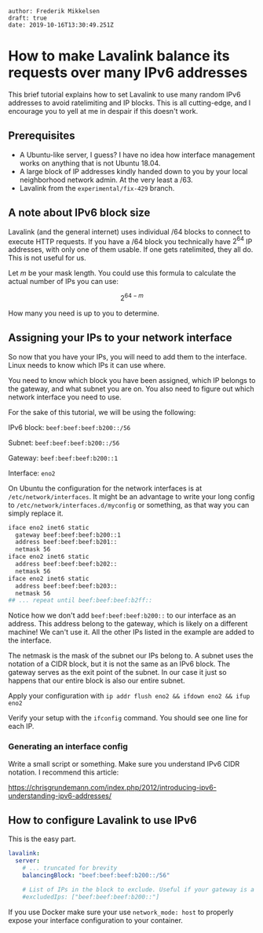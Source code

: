 ```properties
author: Frederik Mikkelsen
draft: true
date: 2019-10-16T13:30:49.251Z
```

# How to make Lavalink balance its requests over many IPv6 addresses

This brief tutorial explains how to set Lavalink to use many random IPv6 addresses to avoid ratelimiting and IP blocks. This is all cutting-edge, and I encourage you to yell at me in despair if this doesn't work.

## Prerequisites

* A Ubuntu-like server, I guess? I have no idea how interface management works on anything that is not Ubuntu 18.04.
* A large block of IP addresses kindly handed down to you by your local neighborhood network admin. At the very least a /63.
* Lavalink from the `experimental/fix-429` branch. 

## A note about IPv6 block size

Lavalink (and the general internet) uses individual /64 blocks to connect to execute HTTP requests. If you have a /64 block you technically have $2^{64}$ IP addresses, with only one of them usable. If one gets ratelimited, they all do. This is not useful for us.

Let $m$ be your mask length. You could use this formula to calculate the actual number of IPs you can use:

$$
2^{64-m}
$$

How many you need is up to you to determine.

## Assigning your IPs to your network interface

So now that you have your IPs, you will need to add them to the interface. Linux needs to know which IPs it can use where.

You need to know which block you have been assigned, which IP belongs to the gateway, and what subnet you are on. You also need to figure out which network interface you need to use.

For the sake of this tutorial, we will be using the following:

IPv6 block: `beef:beef:beef:b200::/56`

Subnet: `beef:beef:beef:b200::/56`

Gateway: `beef:beef:beef:b200::1`

Interface: `eno2`

On Ubuntu the configuration for the network interfaces is at `/etc/network/interfaces`. It might be an advantage to write your long config to `/etc/network/interfaces.d/myconfig` or something, as that way you can simply replace it.

```bash
iface eno2 inet6 static
  gateway beef:beef:beef:b200::1
  address beef:beef:beef:b201:: 
  netmask 56
iface eno2 inet6 static
  address beef:beef:beef:b202:: 
  netmask 56
iface eno2 inet6 static
  address beef:beef:beef:b203:: 
  netmask 56
## ... repeat until beef:beef:beef:b2ff::
```

Notice how we don't add `beef:beef:beef:b200::` to our interface as an address. This address belong to the gateway, which is likely on a different machine! We can't use it. All the other IPs listed in the example are added to the interface.

The netmask is the mask of the subnet our IPs belong to. A subnet uses the notation of a CIDR block, but it is not the same as an IPv6 block. The gateway serves as the exit point of the subnet. In our case it just so happens that our entire block is also our entire subnet.

Apply your configuration with `ip addr flush eno2 && ifdown eno2 && ifup eno2`

Verify your setup with the `ifconfig` command. You should see one line for each IP.

### Generating an interface config

Write a small script or something. Make sure you understand IPv6 CIDR notation. I recommend this article:

https://chrisgrundemann.com/index.php/2012/introducing-ipv6-understanding-ipv6-addresses/

## How to configure Lavalink to use IPv6

This is the easy part.

```yaml
lavalink:
  server:
    # ... truncated for brevity
    balancingBlock: "beef:beef:beef:b200::/56"

    # List of IPs in the block to exclude. Useful if your gateway is a member of the same block.
    #excludedIps: ["beef:beef:beef:b200::"]
```

If you use Docker make sure your use `network_mode: host` to properly expose your interface configuration to your container.